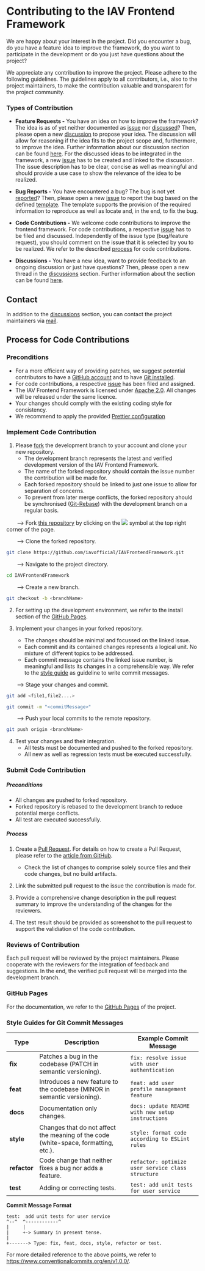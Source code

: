 # Contributing to the IAV Frontend Framework

We are happy about your interest in the project. Did you encounter a bug, do you have
a feature idea to improve the framework, do you want to participate in the development
or do you just have questions about the project?

We appreciate any contribution to improve the project. Please adhere to the following guidelines.
The guidelines apply to all contributors, i.e., also to the project maintainers, to make the
contribution valuable and transparent for the project community.

### Types of Contribution

- **Feature Requests -**
  You have an idea on how to improve the framework? The idea is as of yet neither documented
  as [issue](https://github.com/iavofficial/IAVFrontendFramework/issues)
  nor [discussed](https://github.com/iavofficial/IAVFrontendFramework/discussions)? Then, please open a
  new [discussion](https://github.com/iavofficial/IAVFrontendFramework/discussions)
  to propose your idea. The discussion will allow for reasoning if the idea fits to the project scope and, furthermore,
  to
  improve the idea. Further information about our discussion section can be
  found [here](https://github.com/iavofficial/IAVFrontendFramework/discussions/1). For the discussed ideas to be
  integrated in the framework, a new [issue](https://github.com/iavofficial/IAVFrontendFramework/issues)
  has to be created and linked to the discussion. The issue description has to be clear, concise as well as meaningful
  and
  should provide a use case to show the relevance of the idea to be realized.

- **Bug Reports -**
  You have encountered a bug? The bug is not yet [reported](https://github.com/iavofficial/IAVFrontendFramework/issues)?
  Then, please open a new [issue](https://github.com/iavofficial/IAVFrontendFramework/issues) to report the bug based
  on the defined [template](https://github.com/iavofficial/IAVFrontendFramework/issues/new/choose). The template
  supports the provision
  of the required information to reproduce as well as locate and, in the end, to fix the bug.

- **Code Contributions -**
  We welcome code contributions to improve the frontend framework. For code contributions, a respective
  [issue](https://github.com/iavofficial/IAVFrontendFramework/issues) has to be filed and discussed.
  Independently of the issue type (bug/feature request), you should comment on the issue that it is selected by you
  to be realized. We refer to the described [process](#process-for-code-contributions) for code contributions.

- **Discussions -**
  You have a new idea, want to provide feedback to an ongoing discussion or just have questions? Then, please open
  a new thread in the [discussions](https://github.com/iavofficial/IAVFrontendFramework/discussions) section. Further
  information about the section can be found [here](https://github.com/iavofficial/IAVFrontendFramework/discussions/1).

## Contact

In addition to the [discussions](https://github.com/iavofficial/IAVFrontendFramework/discussions) section,
you can contact the project maintainers via [mail](mailto:frontendframework@iav.de).

## Process for Code Contributions

### Preconditions

- For a more efficient way of providing patches, we suggest potential contributors to have
  a [GitHub account](https://github.com/signup/free) and to have [Git installed](https://help.github.com/articles/set-up-git/).
- For code contributions, a respective [issue](https://github.com/iavofficial/IAVFrontendFramework/issues) has been
  filed and assigned.
- The IAV Frontend Framework is licensed
  under [Apache 2.0](https://github.com/iavofficial/IAVFrontendFramework/blob/main/LICENSE).
  All changes will be released under the same licence.
- Your changes should comply with the existing coding style for consistency.
- We recommend to apply the provided [Prettier configuration](https://github.com/iavofficial/IAVFrontendFramework)

### Implement Code Contribution

1. Please [fork](https://help.github.com/articles/fork-a-repo/) the development branch to your account and clone your
   new repository.
   - The development branch represents the latest and verified development version of the IAV Frontend Framework.
   - The name of the forked repository should contain the issue number the contribution will be made for.
   - Each forked repository should be linked to just one issue to allow for separation of concerns.
   - To prevent from later merge conflicts, the forked repository ahould be synchronised
  ([Git-Rebase](https://docs.github.com/de/get-started/using-git/about-git-rebase)) with the development branch on a
  regular basis.

  &nbsp;&nbsp;&nbsp;&nbsp;&nbsp;&nbsp;&nbsp;--> Fork [this repository](https://github.com/iavofficial/IAVFrontendFramework) by clicking on the 
  <a href="https://github.com/iavofficial/IAVFrontendFramework"><img src="https://img.icons8.com/ios/24/000000/code-fork.png"></a> 
  symbol at the top right corner of the page.
  
  &nbsp;&nbsp;&nbsp;&nbsp;&nbsp;&nbsp;&nbsp;--> Clone the forked repository.

  ```bash
git clone https://github.com/iavofficial/IAVFrontendFramework.git
```
&nbsp;&nbsp;&nbsp;&nbsp;&nbsp;&nbsp;&nbsp;--> Navigate to the project directory.

```bash
cd IAVFrontendFramework
```

&nbsp;&nbsp;&nbsp;&nbsp;&nbsp;&nbsp;&nbsp;--> Create a new branch.

```bash
git checkout -b <branchName>
```

2. For setting up the development environment, we refer to the install section of
   the [GitHub Pages](https://iavofficial.github.io/IAVFrontendFramework/installation-guide.html).

3. Implement your changes in your forked repository.
   - The changes should be minimal and focussed on the linked issue.
   - Each commit and its contained changes represents a logical unit. No mixture of different topics to be addressed.
   - Each commit message contains the linked issue number, is meaningful and lists its changes in a comprehensible way. We refer to the [style guide](#style-guides-for-git-commit-messages) as guideline to write commit messages. 

&nbsp;&nbsp;&nbsp;&nbsp;&nbsp;&nbsp;&nbsp;--> Stage your changes and commit.

```bash
git add <file1,file2....>
```

```bash
git commit -m "<commitMessage>"
```

&nbsp;&nbsp;&nbsp;&nbsp;&nbsp;&nbsp;&nbsp;--> Push your local commits to the remote repository.

```bash
git push origin <branchName>
```

4. Test your changes and their integration.
   - All tests must be documented and pushed to the forked repository.
   - All new as well as regression tests must be executed successfully.

### Submit Code Contribution

##### Preconditions

- All changes are pushed to forked repository.
- Forked repository is rebased to the development branch to reduce potential merge conflicts.
- All test are executed successfully.

##### Process

1. Create a [Pull Request](https://github.com/iavofficial/IAVFrontendFramework/pulls). For details on how to create
a Pull Request, please refer to the [article from GitHub](https://help.github.com/articles/about-pull-requests/).
   - Check the list of changes to comprise solely source files and their code changes, but no build artifacts.

2. Link the submitted pull request to the issue the contribution is made for.

3. Provide a comprehensive change description in the pull request summary to improve the understanding of the
changes for the reviewers.

4. The test result should be provided as screenshot to the pull request to support the validiation of the code
contribution.

### Reviews of Contribution

Each pull request will be reviewed by the project maintainers. Please cooperate with the reviewers for the integration
of feedback and suggestions.
In the end, the verified pull request will be merged into the development branch.

### GitHub Pages

For the documentation, we refer to the [GitHub Pages](https://iavofficial.github.io/IAVFrontendFramework/) of the project.

### Style Guides for Git Commit Messages

| **Type**     | **Description**                                                                     | **Example Commit Message**                        |
|--------------|-------------------------------------------------------------------------------------|---------------------------------------------------|
| **fix**      | Patches a bug in the codebase (PATCH in semantic versioning).                       | `fix: resolve issue with user authentication`     |
| **feat**     | Introduces a new feature to the codebase (MINOR in semantic versioning).            | `feat: add user profile management feature`       |
| **docs**     | Documentation only changes.                                                         | `docs: update README with new setup instructions` |
| **style**    | Changes that do not affect the meaning of the code (white-space, formatting, etc.). | `style: format code according to ESLint rules`    |
| **refactor** | Code change that neither fixes a bug nor adds a feature.                            | `refactor: optimize user service class structure` |
| **test**     | Adding or correcting tests.                                                         | `test: add unit tests for user service`           |

**Commit Message Format**

```
test:  add unit tests for user service
^--^  ^------------^
|     |
|     +-> Summary in present tense.
|
+-------> Type: fix, feat, docs, style, refactor or test.
```
For more detailed reference to the above points, we refer to https://www.conventionalcommits.org/en/v1.0.0/.
